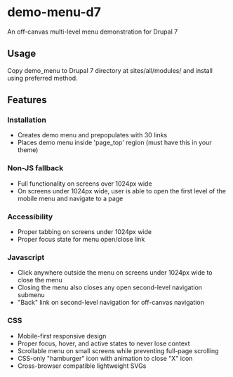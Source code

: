 # demo-menu-d7
An off-canvas multi-level menu demonstration for Drupal 7

## Usage
Copy demo_menu to Drupal 7 directory at sites/all/modules/ and install using preferred method.

## Features
### Installation
* Creates demo menu and prepopulates with 30 links
* Places demo menu inside 'page_top' region (must have this in your theme)

### Non-JS fallback
* Full functionality on screens over 1024px wide
* On screens under 1024px wide, user is able to open the first level of the mobile menu and navigate to a page

### Accessibility
* Proper tabbing on screens under 1024px wide
* Proper focus state for menu open/close link

### Javascript
* Click anywhere outside the menu on screens under 1024px wide to close the menu
* Closing the menu also closes any open second-level navigation submenu
* "Back" link on second-level navigation for off-canvas navigation

### CSS
* Mobile-first responsive design
* Proper focus, hover, and active states to never lose context
* Scrollable menu on small screens while preventing full-page scrolling
* CSS-only "hamburger" icon with animation to close "X" icon
* Cross-browser compatible lightweight SVGs

